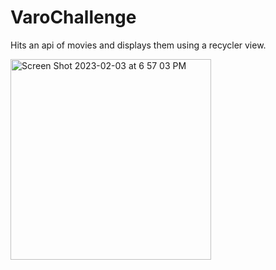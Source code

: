 # VaroChallenge
Hits an api of movies and displays them using a recycler view.


<img width="321" alt="Screen Shot 2023-02-03 at 6 57 03 PM" src="https://user-images.githubusercontent.com/38301046/216745558-c4552674-c2e3-474e-8857-3b2fb6f6e6de.png">
